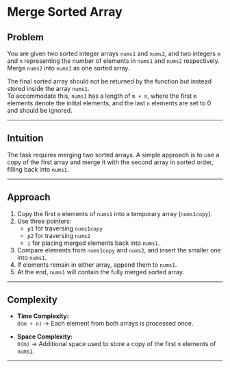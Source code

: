 # Merge Sorted Array

## Problem
You are given two sorted integer arrays `nums1` and `nums2`, and two integers `m` and `n` representing the number of elements in `nums1` and `nums2` respectively.  
Merge `nums2` into `nums1` as one sorted array.  

The final sorted array should not be returned by the function but instead stored inside the array `nums1`.  
To accommodate this, `nums1` has a length of `m + n`, where the first `m` elements denote the initial elements, and the last `n` elements are set to 0 and should be ignored.

---

## Intuition
The task requires merging two sorted arrays. A simple approach is to use a copy of the first array and merge it with the second array in sorted order, filling back into `nums1`.

---

## Approach
1. Copy the first `m` elements of `nums1` into a temporary array (`nums1copy`).
2. Use three pointers:
   - `p1` for traversing `nums1copy`
   - `p2` for traversing `nums2`
   - `i` for placing merged elements back into `nums1`.
3. Compare elements from `nums1copy` and `nums2`, and insert the smaller one into `nums1`.
4. If elements remain in either array, append them to `nums1`.
5. At the end, `nums1` will contain the fully merged sorted array.

---

## Complexity
- **Time Complexity:**  
  `O(m + n)` → Each element from both arrays is processed once.
  
- **Space Complexity:**  
  `O(m)` → Additional space used to store a copy of the first `m` elements of `nums1`.

---
